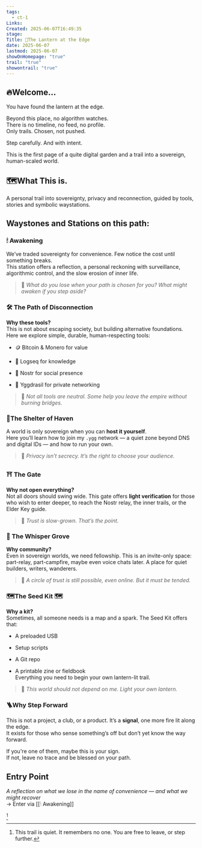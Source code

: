 ```yaml
---
tags:
  - ct-1
Links: 
Created: 2025-06-07T16:49:35
stage: 
Title: 🏮The Lantern at the Edge
date: 2025-06-07
lastmod: 2025-06-07
showOnHomepage: "true"
trail: "true"
showontrail: "true"
---
```

## 🔥Welcome...
You have found the lantern at the edge.

Beyond this place, no algorithm watches.  
There is no timeline, no feed, no profile.  
Only trails. Chosen, not pushed.

Step carefully. And with intent.

This is the first page of a quite digital garden and a trail into a sovereign, human-scaled world.

## 🗺What This is. 

A personal trail into sovereignty, privacy and reconnection, guided by tools, stories and symbolic waystations.

## Waystones and Stations on this path:

### 🕯 Awakening

We’ve traded sovereignty for convenience. Few notice the cost until something breaks.  
This station offers a reflection, a personal reckoning with surveillance, algorithmic control, and the slow erosion of inner life.

> 🧭 _What do you lose when your path is chosen for you? What might awaken if you step aside?_
### 🛠️ The Path of Disconnection

**Why these tools?**  
This is not about escaping society, but building alternative foundations. Here we explore simple, durable, human-respecting tools:

- 🪙 Bitcoin & Monero for value
    
- 📒 Logseq for knowledge
    
- 🦢 Nostr for social presence
    
- 🌱 Yggdrasil for private networking

> 🧭 _Not all tools are neutral. Some help you leave the empire without burning bridges._
### 🏡The Shelter of Haven 

A world is only sovereign when you can **host it yourself**.  
Here you’ll learn how to join my `.ygg` network — a quiet zone beyond DNS and digital IDs — and how to run your own.

> 🧭 _Privacy isn’t secrecy. It’s the right to choose your audience._

### ⛩ The Gate

**Why not open everything?**  
Not all doors should swing wide. This gate offers **light verification** for those who wish to enter deeper, to reach the Nostr relay, the inner trails, or the Elder Key guide.

> 🧭 _Trust is slow-grown. That’s the point._

### 🍃 The Whisper Grove 

**Why community?**  
Even in sovereign worlds, we need fellowship. This is an invite-only space: part-relay, part-campfire, maybe even voice chats later. A place for quiet builders, writers, wanderers.

> 🧭 _A circle of trust is still possible, even online. But it must be tended._

### 🗺️The Seed Kit 🗺️

**Why a kit?**  
Sometimes, all someone needs is a map and a spark. The Seed Kit offers that:

- A preloaded USB
    
- Setup scripts
    
- A Git repo
    
- A printable zine or fieldbook  
    Everything you need to begin your own lantern-lit trail.

> 🧭 _This world should not depend on me. Light your own lantern._

### 🪜Why Step Forward 

This is not a project, a club, or a product. It’s a **signal**, one more fire lit along the edge.  
It exists for those who sense something’s off but don’t yet know the way forward.

If you're one of them, maybe this is your sign.  
If not, leave no trace and be blessed on your path.
## Entry Point

_A reflection on what we lose in the name of convenience — and what we might recover_  
→ Enter via [[🕯 Awakening]]

[^1]

[^1]: This trail is quiet. It remembers no one. You are free to leave, or step further.